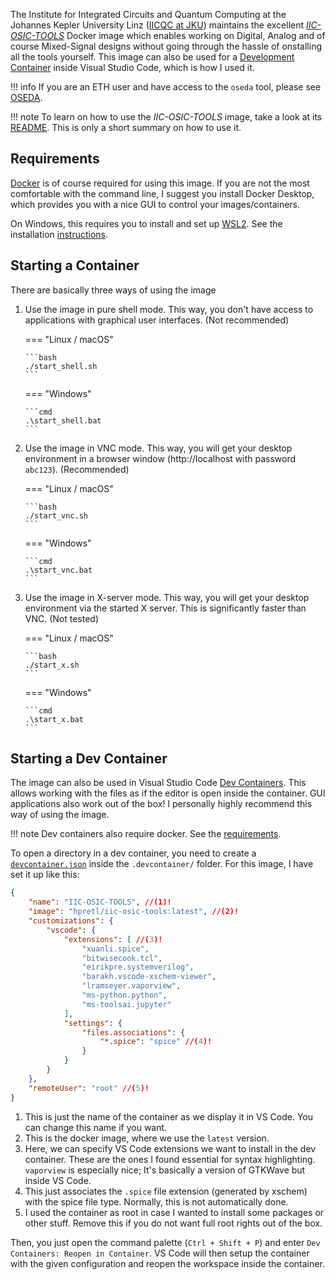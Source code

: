 The Institute for Integrated Circuits and Quantum Computing at the Johannes Kepler University Linz ([IICQC at JKU](https://www.jku.at/en/institute-for-integrated-circuits-and-quantum-computing/)) maintains the excellent [_IIC-OSIC-TOOLS_](https://github.com/iic-jku/IIC-OSIC-TOOLS) Docker image which enables working on Digital, Analog and of course Mixed-Signal designs without going through the hassle of onstalling all the tools yourself. This image can also be used for a [Development Container](https://containers.dev/) inside Visual Studio Code, which is how I used it.

!!! info
    If you are an ETH user and have access to the `oseda` tool, please see [OSEDA](./oseda.md).

!!! note
    To learn on how to use the _IIC-OSIC-TOOLS_ image, take a look at its [README](https://github.com/iic-jku/IIC-OSIC-TOOLS/blob/main/README.md). This is only a short summary on how to use it.

## Requirements

[Docker](https://docs.docker.com/get-started/get-docker/) is of course required for using this image. If you are not the most comfortable with the command line, I suggest you install Docker Desktop, which provides you with a nice GUI to control your images/containers.

On Windows, this requires you to install and set up [WSL2](https://learn.microsoft.com/en-us/windows/wsl/about). See the installation [instructions](https://docs.docker.com/desktop/setup/install/windows-install/#wsl-verification-and-setup).

## Starting a Container

There are basically three ways of using the image

1.  Use the image in pure shell mode. This way, you don't have access to applications with graphical user interfaces. (Not recommended)

    === "Linux / macOS"

        ```bash
        ./start_shell.sh
        ```

    === "Windows"

        ```cmd
        .\start_shell.bat
        ```

2.  Use the image in VNC mode. This way, you will get your desktop environment in a browser window (http://localhost with password `abc123`). (Recommended)

    === "Linux / macOS"

        ```bash
        ./start_vnc.sh
        ```

    === "Windows"

        ```cmd
        .\start_vnc.bat
        ```

3.  Use the image in X-server mode. This way, you will get your desktop environment via the started X server. This is significantly faster than VNC. (Not tested)

    === "Linux / macOS"

        ```bash
        ./start_x.sh
        ```

    === "Windows"

        ```cmd
        .\start_x.bat
        ```

## Starting a Dev Container

The image can also be used in Visual Studio Code [Dev Containers](https://code.visualstudio.com/docs/devcontainers/containers). This allows working with the files as if the editor is open inside the container. GUI applications also work out of the box! I personally highly recommend this way of using the image.

!!! note
    Dev containers also require docker. See the [requirements](#requirements).

To open a directory in a dev container, you need to create a [`devcontainer.json`](https://containers.dev/implementors/json_reference/) inside the `.devcontainer/` folder. For this image, I have set it up like this:
```json
{
    "name": "IIC-OSIC-TOOLS", //(1)!
    "image": "hpretl/iic-osic-tools:latest", //(2)!
    "customizations": {
        "vscode": {
            "extensions": [ //(3)!
                "xuanli.spice",
                "bitwisecook.tcl",
                "eirikpre.systemverilog",
                "barakh.vscode-xschem-viewer",
                "lramseyer.vaporview",
                "ms-python.python",
                "ms-toolsai.jupyter"
            ],
            "settings": {
                "files.associations": {
                    "*.spice": "spice" //(4)!
                }
            }
        }
    },
    "remoteUser": "root" //(5)!
}
```

1.  This is just the name of the container as we display it in VS Code. You can change this name if you want.
2.  This is the docker image, where we use the `latest` version.
3.  Here, we can specify VS Code extensions we want to install in the dev container. These are the ones I found essential for syntax highlighting. `vaporview` is especially nice; It's basically a version of GTKWave but inside VS Code.
4.  This just associates the `.spice` file extension (generated by xschem) with the spice file type. Normally, this is not automatically done.
5.  I used the container as root in case I wanted to install some packages or other stuff. Remove this if you do not want full root rights out of the box.

Then, you just open the command palette (`Ctrl + Shift + P`) and enter `Dev Containers: Reopen in Container`. VS Code will then setup the container with the given configuration and reopen the workspace inside the container.
